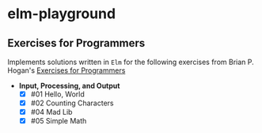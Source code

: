 # elm-playground

## Exercises for Programmers

Implements solutions written in `Elm` for the following exercises from Brian P. Hogan's [Exercises for Programmers](https://pragprog.com/book/bhwb/exercises-for-programmers)

* **Input, Processing, and Output**
  * [x] #01 Hello, World
  * [x] #02 Counting Characters
  * [x] #04 Mad Lib
  * [x] #05 Simple Math

